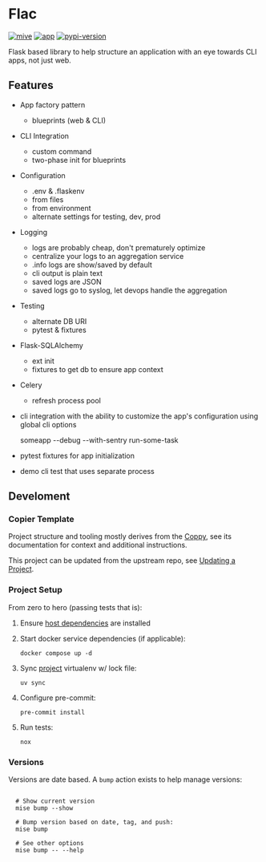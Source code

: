 # Flac
[![mive](https://github.com/rsyring/flac/actions/workflows/nox.yaml/badge.svg)](https://github.com/rsyring/flac/actions/workflows/nox.yaml)
[![app](https://github.com/rsyring/flac/actions/workflows/pypi.yaml/badge.svg)](https://github.com/rsyring/flac/actions/workflows/pypi.yaml)
[![pypi-version](https://img.shields.io/pypi/v/flask-flac)](https://pypi.org/project/flask-flac/)

Flask based library to help structure an application with an eye towards CLI apps, not just web.


## Features

- App factory pattern
    - blueprints (web & CLI)
- CLI Integration
    - custom command
    - two-phase init for blueprints
- Configuration
    - .env & .flaskenv
    - from files
    - from environment
    - alternate settings for testing, dev, prod
- Logging
    - logs are probably cheap, don't prematurely optimize
    - centralize your logs to an aggregation service
    - .info logs are show/saved by default
    - cli output is plain text
    - saved logs are JSON
    - saved logs go to syslog, let devops handle the aggregation
- Testing
    - alternate DB URI
    - pytest & fixtures
- Flask-SQLAlchemy
    - ext init
    - fixtures to get db to ensure app context
- Celery
    - refresh process pool


- cli integration with the ability to customize the app's configuration using global cli options

    someapp --debug --with-sentry run-some-task

- pytest fixtures for app initialization
- demo cli test that uses separate process

## Develoment

### Copier Template

Project structure and tooling mostly derives from the [Coppy](https://github.com/level12/coppy),
see its documentation for context and additional instructions.

This project can be updated from the upstream repo, see
[Updating a Project](https://github.com/level12/coppy?tab=readme-ov-file#updating-a-project).

### Project Setup

From zero to hero (passing tests that is):

1. Ensure [host dependencies](https://github.com/level12/coppy/wiki/Mise) are installed

2. Start docker service dependencies (if applicable):

   `docker compose up -d`

3. Sync [project](https://docs.astral.sh/uv/concepts/projects/) virtualenv w/ lock file:

   `uv sync`

4. Configure pre-commit:

   `pre-commit install`

5. Run tests:

   `nox`

### Versions

Versions are date based.  A `bump` action exists to help manage versions:

```shell

  # Show current version
  mise bump --show

  # Bump version based on date, tag, and push:
  mise bump

  # See other options
  mise bump -- --help
```
